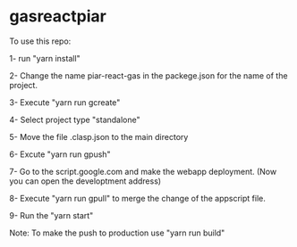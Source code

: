 # gasreactpiar

To use this repo:

1- run "yarn install"

2- Change the name piar-react-gas in the packege.json for the name of the project.

3- Execute "yarn run gcreate"

4- Select project type "standalone"

5- Move the file .clasp.json to the main directory

6- Excute "yarn run gpush"

7- Go to the script.google.com and make the webapp deployment. (Now you can open the developtment address)

8- Execute "yarn run gpull" to merge the change of the appscript file.

9- Run the "yarn start"

Note: To make the push to production use "yarn run build"
